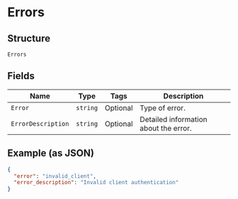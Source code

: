 
# Errors

## Structure

`Errors`

## Fields

| Name | Type | Tags | Description |
|  --- | --- | --- | --- |
| `Error` | `string` | Optional | Type of error. |
| `ErrorDescription` | `string` | Optional | Detailed information about the error. |

## Example (as JSON)

```json
{
  "error": "invalid_client",
  "error_description": "Invalid client authentication"
}
```

